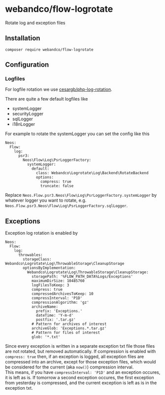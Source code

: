 # webandco/flow-logrotate

Rotate log and exception files

## Installation

```
composer require webandco/flow-logrotate
```

## Configuration

### Logfiles

For logfile rotation we use [cesargb/php-log-rotation](https://github.com/cesargb/php-log-rotation).  

There are quite a few default logfiles like
* systemLogger
* securityLogger
* sqlLogger
* i18nLogger

For example to rotate the systemLogger you can set the config like this
```
Neos:
  Flow:
    log:
      psr3:
        Neos\Flow\Log\PsrLoggerFactory:
          systemLogger:
            default:
              class: Webandco\Logrotate\Log\Backend\RotateBackend
              options:
                compress: true
                truncate: false
```

Replace `Neos.Flow.psr3.Neos\Flow\Log\PsrLoggerFactory.systemLogger`
by whatever logger you want to rotate, 
e.g. `Neos.Flow.psr3.Neos\Flow\Log\PsrLoggerFactory.sqlLogger`.

## Exceptions

Exception log rotation is enabled by
```
Neos:
  Flow:
    log:
      throwables:
        storageClass: Webandco\Logrotate\Log\ThrowableStorage\CleanupStorage
        optionsByImplementation:
          Webandco\Logrotate\Log\ThrowableStorage\CleanupStorage:
            storagePath: '%FLOW_PATH_DATA%Logs/Exceptions'
            maximumDirSize: 10485760
            logFilesToKeep: 3
            compress: true
            compressedArchivesToKeep: 10
            compressInterval: 'P1D'
            compressionAlgorithm: 'gz'
            archiveName:
              prefix: 'Exceptions.'
              dateTime: 'Y-m-d'
              postfix: '.tar.gz'
            # Pattern for archives of interest
            archiveGlob: 'Exceptions.*.tar.gz'
            # Pattern for files of interest
            glob: '*.txt'
```

Since every exception is written in a separate exception txt file those files
are not rotated, but removed automatically.
If compression is enabled with `compress: true` then, if an exception is logged,
all exception files are compressed into an archive, except for those exception files,
which would be considered for the current (aka `now()`) compression interval.    
This means, if you have `compressInterval: 'P1D'` and an exception occures, it is left as is.
If tomorrow a second exception occures, the first exception from yesterday is compressed,
and the current exception is left as is in the exception txt.
